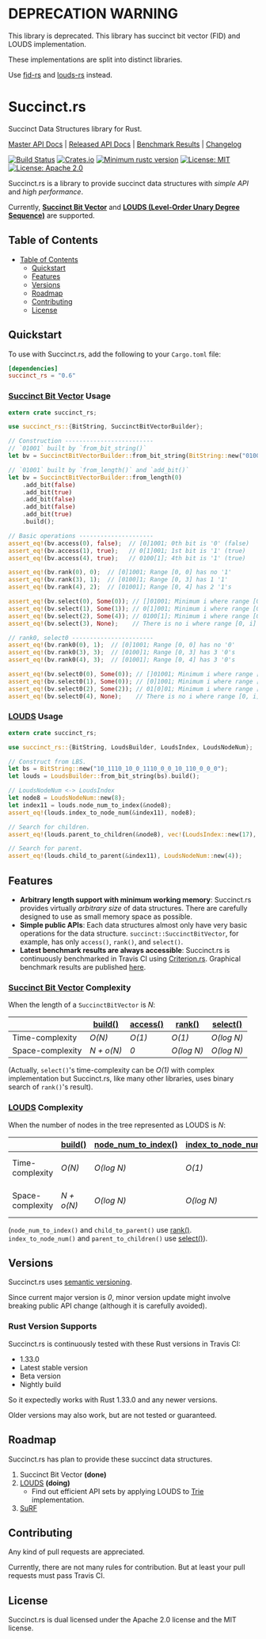 # DEPRECATION WARNING

This library is deprecated.
This library has succinct bit vector (FID) and LOUDS implementation.

These implementations are split into distinct libraries.

Use [fid-rs](https://github.com/laysakura/fid-rs) and [louds-rs](https://github.com/laysakura/louds-rs) instead.

# Succinct.rs

Succinct Data Structures library for Rust.

[Master API Docs](https://laysakura.github.io/succinct.rs/succinct_rs/)
|
[Released API Docs](https://docs.rs/crate/succinct_rs)
|
[Benchmark Results](https://laysakura.github.io/succinct.rs/criterion/report/)
|
[Changelog](https://github.com/laysakura/succinct.rs/blob/master/CHANGELOG.md)

[![Build Status](https://travis-ci.com/laysakura/succinct.rs.svg?branch=master)](https://travis-ci.com/laysakura/succinct.rs)
[![Crates.io](https://img.shields.io/crates/v/succinct_rs.svg)](https://crates.io/crates/succinct_rs)
[![Minimum rustc version](https://img.shields.io/badge/rustc-1.33+-lightgray.svg)](https://github.com/laysakura/succinct.rs#rust-version-supports)
[![License: MIT](https://img.shields.io/badge/license-MIT-blue.svg)](https://github.com/laysakura/succinct.rs/blob/master/LICENSE-MIT)
[![License: Apache 2.0](https://img.shields.io/badge/license-Apache_2.0-blue.svg)](https://github.com/laysakura/succinct.rs/blob/master/LICENSE-APACHE)

Succinct.rs is a library to provide succinct data structures with _simple API_ and _high performance_.

Currently, **[Succinct Bit Vector](https://laysakura.github.io/succinct.rs/succinct_rs/succinct_bit_vector/struct.SuccinctBitVector.html)** and **[LOUDS (Level-Order Unary Degree Sequence)](https://laysakura.github.io/succinct.rs/succinct_rs/louds/struct.Louds.html)** are supported.

## Table of Contents
- [Table of Contents](#table-of-contents)
  - [Quickstart](#quickstart)
  - [Features](#features)
  - [Versions](#versions)
  - [Roadmap](#roadmap)
  - [Contributing](#contributing)
  - [License](#license)

## Quickstart

To use with Succinct.rs, add the following to your `Cargo.toml` file:

```toml
[dependencies]
succinct_rs = "0.6"
```

### [Succinct Bit Vector](https://laysakura.github.io/succinct.rs/succinct_rs/succinct_bit_vector/struct.SuccinctBitVector.html) Usage

```rust
extern crate succinct_rs;

use succinct_rs::{BitString, SuccinctBitVectorBuilder};

// Construction -------------------------
// `01001` built by `from_bit_string()`
let bv = SuccinctBitVectorBuilder::from_bit_string(BitString::new("0100_1")).build();  // Tips: BitString::new() ignores '_'.

// `01001` built by `from_length()` and `add_bit()`
let bv = SuccinctBitVectorBuilder::from_length(0)
    .add_bit(false)
    .add_bit(true)
    .add_bit(false)
    .add_bit(false)
    .add_bit(true)
    .build();

// Basic operations ---------------------
assert_eq!(bv.access(0), false);  // [0]1001; 0th bit is '0' (false)
assert_eq!(bv.access(1), true);   // 0[1]001; 1st bit is '1' (true)
assert_eq!(bv.access(4), true);   // 0100[1]; 4th bit is '1' (true)

assert_eq!(bv.rank(0), 0);  // [0]1001; Range [0, 0] has no '1'
assert_eq!(bv.rank(3), 1);  // [0100]1; Range [0, 3] has 1 '1'
assert_eq!(bv.rank(4), 2);  // [01001]; Range [0, 4] has 2 '1's

assert_eq!(bv.select(0), Some(0)); // []01001; Minimum i where range [0, i] has 0 '1's is i=0
assert_eq!(bv.select(1), Some(1)); // 0[1]001; Minimum i where range [0, i] has 1 '1's is i=1
assert_eq!(bv.select(2), Some(4)); // 0100[1]; Minimum i where range [0, i] has 2 '1's is i=4
assert_eq!(bv.select(3), None);    // There is no i where range [0, i] has 3 '1's

// rank0, select0 -----------------------
assert_eq!(bv.rank0(0), 1);  // [0]1001; Range [0, 0] has no '0'
assert_eq!(bv.rank0(3), 3);  // [0100]1; Range [0, 3] has 3 '0's
assert_eq!(bv.rank0(4), 3);  // [01001]; Range [0, 4] has 3 '0's

assert_eq!(bv.select0(0), Some(0)); // []01001; Minimum i where range [0, i] has 0 '0's is i=0
assert_eq!(bv.select0(1), Some(0)); // [0]1001; Minimum i where range [0, i] has 1 '0's is i=0
assert_eq!(bv.select0(2), Some(2)); // 01[0]01; Minimum i where range [0, i] has 2 '0's is i=2
assert_eq!(bv.select0(4), None);    // There is no i where range [0, i] has 4 '0's
```

### [LOUDS](https://laysakura.github.io/succinct.rs/succinct_rs/succinct_bit_vector/struct.Louds.html) Usage

```rust
extern crate succinct_rs;

use succinct_rs::{BitString, LoudsBuilder, LoudsIndex, LoudsNodeNum};

// Construct from LBS.
let bs = BitString::new("10_1110_10_0_1110_0_0_10_110_0_0_0");
let louds = LoudsBuilder::from_bit_string(bs).build();

// LoudsNodeNum <-> LoudsIndex
let node8 = LoudsNodeNum::new(8);
let index11 = louds.node_num_to_index(&node8);
assert_eq!(louds.index_to_node_num(&index11), node8);

// Search for children.
assert_eq!(louds.parent_to_children(&node8), vec!(LoudsIndex::new(17), LoudsIndex::new(18)));

// Search for parent.
assert_eq!(louds.child_to_parent(&index11), LoudsNodeNum::new(4));
```

## Features

- **Arbitrary length support with minimum working memory**: Succinct.rs provides virtually _arbitrary size_ of data structures. There are carefully designed to use as small memory space as possible.
- **Simple public APIs**: Each data structures almost only have very basic operations for the data structure. `succinct::SuccinctBitVector`, for example, has only `access()`, `rank()`, and `select()`.
- **Latest benchmark results are always accessible**: Succinct.rs is continuously benchmarked in Travis CI using [Criterion.rs](https://crates.io/crates/criterion). Graphical benchmark results are published [here](https://laysakura.github.io/succinct.rs/criterion/report/).

### [Succinct Bit Vector](https://laysakura.github.io/succinct.rs/succinct_rs/succinct_bit_vector/struct.SuccinctBitVector.html) Complexity

When the length of a `SuccinctBitVector` is _N_:

|                  | [build()](https://laysakura.github.io/succinct.rs/succinct_rs/succinct_bit_vector/struct.SuccinctBitVectorBuilder.html#method.build) | [access()](https://laysakura.github.io/succinct.rs/succinct_rs/succinct_bit_vector/struct.SuccinctBitVector.html#method.access) | [rank()](https://laysakura.github.io/succinct.rs/succinct_rs/succinct_bit_vector/struct.SuccinctBitVector.html#method.rank) | [select()](https://laysakura.github.io/succinct.rs/succinct_rs/succinct_bit_vector/struct.SuccinctBitVector.html#method.select) |
|------------------|--------------------------------------------------------|------------|----------|------------|
| Time-complexity  | _O(N)_                                                 | _O(1)_     | _O(1)_   | _O(log N)_ |
| Space-complexity | _N + o(N)_                                             | _0_        | _O(log N)_   | _O(log N)_     |

(Actually, `select()`'s time-complexity can be _O(1)_ with complex implementation but Succinct.rs, like many other libraries, uses binary search of `rank()`'s result).

### [LOUDS](https://laysakura.github.io/succinct.rs/succinct_rs/louds/struct.Louds.html) Complexity

When the number of nodes in the tree represented as LOUDS is _N_:

|                  | [build()](https://laysakura.github.io/succinct.rs/succinct_rs/louds/struct.LoudsBuilder.html#method.build) | [node_num_to_index()](https://laysakura.github.io/succinct.rs/succinct_rs/louds/struct.Louds.html#method.node_num_to_index) | [index_to_node_num()](https://laysakura.github.io/succinct.rs/succinct_rs/louds/struct.Louds.html#method.index_to_node_num) | [child_to_parent()](https://laysakura.github.io/succinct.rs/succinct_rs/louds/struct.Louds.html#method.child_to_parent) | [parent_to_children()](https://laysakura.github.io/succinct.rs/succinct_rs/louds/struct.Louds.html#method.parent_to_children) |
|------------------|--------------------------------------------------------|------------|----------|------------|----|
| Time-complexity  | _O(N)_                                                 | _O(log N)_     | _O(1)_   | _O(1)_ | _O( max(log N, <u>max num of children a node has</u>) )_ |
| Space-complexity | _N + o(N)_                                             | _O(log N)_        | _O(log N)_   | _O(log N)_     | _O( max(log N, <u>max num of children a node has</u>) )_ |

(`node_num_to_index()` and `child_to_parent()` use [rank()](https://laysakura.github.io/succinct.rs/succinct_rs/succinct_bit_vector/struct.SuccinctBitVector.html#method.rank). `index_to_node_num()` and `parent_to_children()` use [select()](https://laysakura.github.io/succinct.rs/succinct_rs/succinct_bit_vector/struct.SuccinctBitVector.html#method.select)).

## Versions
Succinct.rs uses [semantic versioning](http://semver.org/spec/v2.0.0.html).

Since current major version is _0_, minor version update might involve breaking public API change (although it is carefully avoided).

### Rust Version Supports

Succinct.rs is continuously tested with these Rust versions in Travis CI:

- 1.33.0
- Latest stable version
- Beta version
- Nightly build

So it expectedly works with Rust 1.33.0 and any newer versions.

Older versions may also work, but are not tested or guaranteed.

## Roadmap

Succinct.rs has plan to provide these succinct data structures.

1. Succinct Bit Vector **(done)**
2. [LOUDS](https://dl.acm.org/citation.cfm?id=1398646) **(doing)**
    - Find out efficient API sets by applying LOUDS to [Trie](https://en.wikipedia.org/wiki/Trie) implementation.
3. [SuRF](http://www.pdl.cmu.edu/PDL-FTP/Storage/surf_sigmod18.pdf)

## Contributing

Any kind of pull requests are appreciated.

Currently, there are not many rules for contribution.
But at least your pull requests must pass Travis CI.

## License

Succinct.rs is dual licensed under the Apache 2.0 license and the MIT license.
